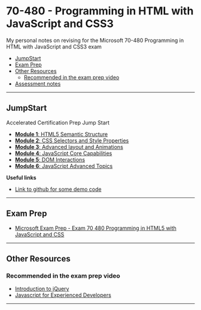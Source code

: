 # 70-480 - Programming in HTML with JavaScript and CSS3 <!-- omit in toc -->

My personal notes on revising for the Microsoft 70-480 Programming in HTML with JavaScript and CSS3 exam

- [JumpStart](#jumpstart)
- [Exam Prep](#exam-prep)
- [Other Resources](#other-resources)
  - [Recommended in the exam prep video](#recommended-in-the-exam-prep-video)
- [Assessment notes](#assessment-notes)

---

## JumpStart

Accelerated Certification Prep Jump Start

- [**Module 1**: HTML5 Semantic Structure](./jumpstart/1-semantic-structure.md#readme)
- [**Module 2**: CSS Selectors and Style Properties](./jumpstart/2-css-selectors.md#readme)
- [**Module 3**: Advanced layout and Animations](./jumpstart/3-layout-and-animations.md#readme)
- [**Module 4**: JavaScript Core Capabilities](./jumpstart/4-js-core-capabilities.md#readme)
- [**Module 5**: DOM Interactions](./jumpstart/5-dom-interations.md#readme)
- [**Module 6**: JavaScript Advanced Topics](./jumpstart/6-js-advanced.md#readme)

**Useful links**

- [Link to github for some demo code](https://github.com/codefoster/codeshow)

---

## Exam Prep

- [Microsoft Exam Prep - Exam 70 480 Programming in HTML5 with JavaScript and CSS](./other-resources/exam-prep-vid.md#readme)

---

## Other Resources

### Recommended in the exam prep video

- [Introduction to jQuery](./other-resources/intro-to-jquery.md#readme)
- [Javascript for Experienced Developers](./other-resources/js-for-experienced-developers.md#readme)

---
<!--
## Assessment notes

- [Assessment 1](./other-resources/assessments/assessment-1.md#readme)
- [Assessment 2](./other-resources/assessments/assessment-2.md#readme)
- [Assessment 3](./other-resources/assessments/assessment-3.md#readme)
- [Assessment Revision](./other-resources/assessments/assessment-prep-revision.md#readme)
-->
